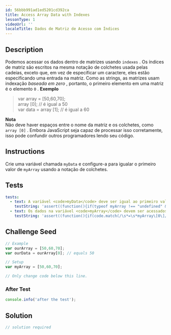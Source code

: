 ```yaml
---
id: 56bbb991ad1ed5201cd392ca
title: Access Array Data with Indexes
lessonType: 1
videoUrl: ''
localeTitle: Dados de Matriz de Acesso com Índices
---
```


## Description
<section id="description"> Podemos acessar os dados dentro de matrizes usando <code>indexes</code> . Os índices de matriz são escritos na mesma notação de colchetes usada pelas cadeias, exceto que, em vez de especificar um caractere, eles estão especificando uma entrada na matriz. Como as strings, as matrizes usam indexação <dfn>baseada em zero</dfn> , portanto, o primeiro elemento em uma matriz é o elemento <code>0</code> . <strong>Exemplo</strong> <blockquote> var array = [50,60,70]; <br> array [0]; // é igual a 50 <br> var data = array [1]; // é igual a 60 </blockquote> <strong>Nota</strong> <br> Não deve haver espaços entre o nome da matriz e os colchetes, como <code>array [0]</code> . Embora JavaScript seja capaz de processar isso corretamente, isso pode confundir outros programadores lendo seu código. </section>

## Instructions
<section id="instructions"> Crie uma variável chamada <code>myData</code> e configure-a para igualar o primeiro valor de <code>myArray</code> usando a notação de colchetes. </section>

## Tests
<section id='tests'>

```yml
tests:
  - text: A variável <code>myData</code> deve ser igual ao primeiro valor de <code>myArray</code> .
    testString: 'assert((function(){if(typeof myArray !== "undefined" && typeof myData !== "undefined" && myArray[0] === myData){return true;}else{return false;}})(), "The variable <code>myData</code> should equal the first value of <code>myArray</code>.");'
  - text: Os dados na variável <code>myArray</code> devem ser acessados ​​usando a notação de colchetes.
    testString: 'assert((function(){if(code.match(/\s*=\s*myArray\[0\]/g)){return true;}else{return false;}})(), "The data in variable <code>myArray</code> should be accessed using bracket notation.");'

```

</section>

## Challenge Seed
<section id='challengeSeed'>

<div id='js-seed'>

```js
// Example
var ourArray = [50,60,70];
var ourData = ourArray[0]; // equals 50

// Setup
var myArray = [50,60,70];

// Only change code below this line.

```

</div>


### After Test
<div id='js-teardown'>

```js
console.info('after the test');
```

</div>

</section>

## Solution
<section id='solution'>

```js
// solution required
```
</section>
